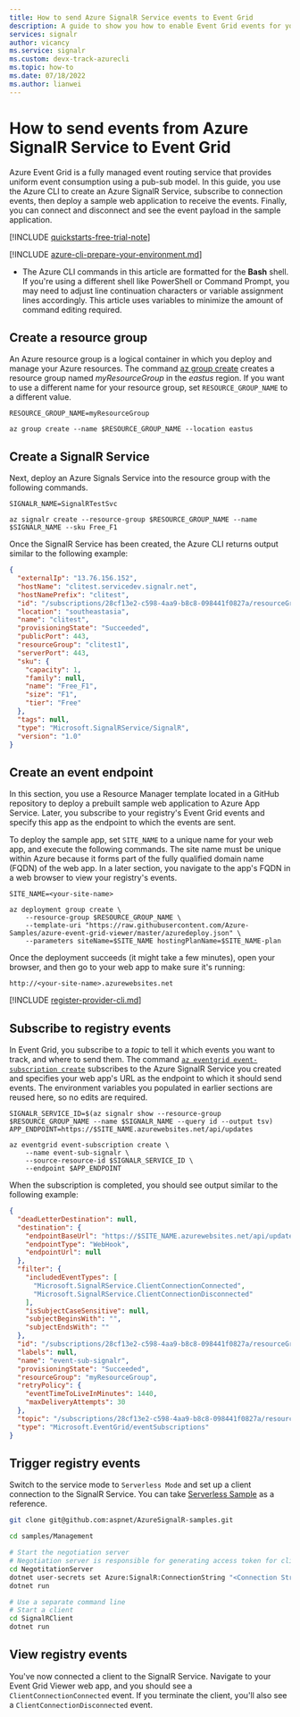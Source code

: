 ```yaml
---
title: How to send Azure SignalR Service events to Event Grid
description: A guide to show you how to enable Event Grid events for your SignalR Service, then send client connection connected/disconnected events to a sample application.
services: signalr
author: vicancy
ms.service: signalr
ms.custom: devx-track-azurecli
ms.topic: how-to
ms.date: 07/18/2022
ms.author: lianwei
---
```


# How to send events from Azure SignalR Service to Event Grid

Azure Event Grid is a fully managed event routing service that provides uniform event consumption using a pub-sub model. In this guide, you use the Azure CLI to create an Azure SignalR Service, subscribe to connection events, then deploy a sample web application to receive the events. Finally, you can connect and disconnect and see the event payload in the sample application.

[!INCLUDE [quickstarts-free-trial-note](../../includes/quickstarts-free-trial-note.md)]

[!INCLUDE [azure-cli-prepare-your-environment.md](~/reusable-content/azure-cli/azure-cli-prepare-your-environment.md)]

 - The Azure CLI commands in this article are formatted for the **Bash** shell. If you're using a different shell like PowerShell or Command Prompt, you may need to adjust line continuation characters or variable assignment lines accordingly. This article uses variables to minimize the amount of command editing required.

## Create a resource group

An Azure resource group is a logical container in which you deploy and manage your Azure resources. The command [az group create][az-group-create] creates a resource group named *myResourceGroup* in the *eastus* region. If you want to use a different name for your resource group, set `RESOURCE_GROUP_NAME` to a different value.

```azurecli-interactive
RESOURCE_GROUP_NAME=myResourceGroup

az group create --name $RESOURCE_GROUP_NAME --location eastus
```

## Create a SignalR Service

Next, deploy an Azure Signals Service into the resource group with the following commands.
```azurecli-interactive
SIGNALR_NAME=SignalRTestSvc

az signalr create --resource-group $RESOURCE_GROUP_NAME --name $SIGNALR_NAME --sku Free_F1
```

Once the SignalR Service has been created, the Azure CLI returns output similar to the following example:

```json
{
  "externalIp": "13.76.156.152",
  "hostName": "clitest.servicedev.signalr.net",
  "hostNamePrefix": "clitest",
  "id": "/subscriptions/28cf13e2-c598-4aa9-b8c8-098441f0827a/resourceGroups/clitest1/providers/Microsoft.SignalRService/SignalR/clitest",
  "location": "southeastasia",
  "name": "clitest",
  "provisioningState": "Succeeded",
  "publicPort": 443,
  "resourceGroup": "clitest1",
  "serverPort": 443,
  "sku": {
    "capacity": 1,
    "family": null,
    "name": "Free_F1",
    "size": "F1",
    "tier": "Free"
  },
  "tags": null,
  "type": "Microsoft.SignalRService/SignalR",
  "version": "1.0"
}

```

## Create an event endpoint

In this section, you use a Resource Manager template located in a GitHub repository to deploy a prebuilt sample web application to Azure App Service. Later, you subscribe to your registry's Event Grid events and specify this app as the endpoint to which the events are sent.

To deploy the sample app, set `SITE_NAME` to a unique name for your web app, and execute the following commands. The site name must be unique within Azure because it forms part of the fully qualified domain name (FQDN) of the web app. In a later section, you navigate to the app's FQDN in a web browser to view your registry's events.

```azurecli-interactive
SITE_NAME=<your-site-name>

az deployment group create \
    --resource-group $RESOURCE_GROUP_NAME \
    --template-uri "https://raw.githubusercontent.com/Azure-Samples/azure-event-grid-viewer/master/azuredeploy.json" \
    --parameters siteName=$SITE_NAME hostingPlanName=$SITE_NAME-plan
```

Once the deployment succeeds (it might take a few minutes), open your browser, and then go to your web app to make sure it's running:

`http://<your-site-name>.azurewebsites.net`

[!INCLUDE [register-provider-cli.md](../../articles/event-grid/includes/register-provider-cli.md)]

## Subscribe to registry events

In Event Grid, you subscribe to a *topic* to tell it which events you want to track, and where to send them. The command [`az eventgrid event-subscription create`][az-eventgrid-event-subscription-create] subscribes to the Azure SignalR Service you created and specifies your web app's URL as the endpoint to which it should send events. The environment variables you populated in earlier sections are reused here, so no edits are required.

```azurecli-interactive
SIGNALR_SERVICE_ID=$(az signalr show --resource-group $RESOURCE_GROUP_NAME --name $SIGNALR_NAME --query id --output tsv)
APP_ENDPOINT=https://$SITE_NAME.azurewebsites.net/api/updates

az eventgrid event-subscription create \
    --name event-sub-signalr \
    --source-resource-id $SIGNALR_SERVICE_ID \
    --endpoint $APP_ENDPOINT
```

When the subscription is completed, you should see output similar to the following example:

```JSON
{
  "deadLetterDestination": null,
  "destination": {
    "endpointBaseUrl": "https://$SITE_NAME.azurewebsites.net/api/updates",
    "endpointType": "WebHook",
    "endpointUrl": null
  },
  "filter": {
    "includedEventTypes": [
      "Microsoft.SignalRService.ClientConnectionConnected",
      "Microsoft.SignalRService.ClientConnectionDisconnected"
    ],
    "isSubjectCaseSensitive": null,
    "subjectBeginsWith": "",
    "subjectEndsWith": ""
  },
  "id": "/subscriptions/28cf13e2-c598-4aa9-b8c8-098441f0827a/resourceGroups/myResourceGroup/providers/Microsoft.SignalRService/SignalR/SignalRTestSvc/providers/Microsoft.EventGrid/eventSubscriptions/event-sub-signalr",
  "labels": null,
  "name": "event-sub-signalr",
  "provisioningState": "Succeeded",
  "resourceGroup": "myResourceGroup",
  "retryPolicy": {
    "eventTimeToLiveInMinutes": 1440,
    "maxDeliveryAttempts": 30
  },
  "topic": "/subscriptions/28cf13e2-c598-4aa9-b8c8-098441f0827a/resourceGroups/myResourceGroup/providers/microsoft.signalrservice/signalr/SignalRTestSvc",
  "type": "Microsoft.EventGrid/eventSubscriptions"
}
```

## Trigger registry events

Switch to the service mode to `Serverless Mode` and set up a client connection to the SignalR Service. You can take [Serverless Sample](https://github.com/aspnet/AzureSignalR-samples/tree/master/samples/Serverless) as a reference.

```bash
git clone git@github.com:aspnet/AzureSignalR-samples.git

cd samples/Management

# Start the negotiation server
# Negotiation server is responsible for generating access token for clients
cd NegotitationServer
dotnet user-secrets set Azure:SignalR:ConnectionString "<Connection String>"
dotnet run

# Use a separate command line
# Start a client
cd SignalRClient
dotnet run
```

## View registry events

You've now connected a client to the SignalR Service. Navigate to your Event Grid Viewer web app, and you should see a `ClientConnectionConnected` event. If you terminate the client, you'll also see a `ClientConnectionDisconnected` event.

<!-- LINKS - External -->
[azure-account]: https://azure.microsoft.com/free/?WT.mc_id=A261C142F
[sample-app]: https://github.com/dbarkol/azure-event-grid-viewer

<!-- LINKS - Internal -->
[az-eventgrid-event-subscription-create]: /cli/azure/eventgrid/event-subscription#az_eventgrid_event_subscription_create
[az-group-create]: /cli/azure/group#az_group_create

